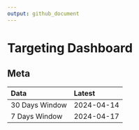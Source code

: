 ```yaml
---
output: github_document
---
```


# Targeting Dashboard



## Meta


|Data           |Latest     |
|:--------------|:----------|
|30 Days Window |2024-04-14 |
|7 Days Window  |2024-04-17 |
